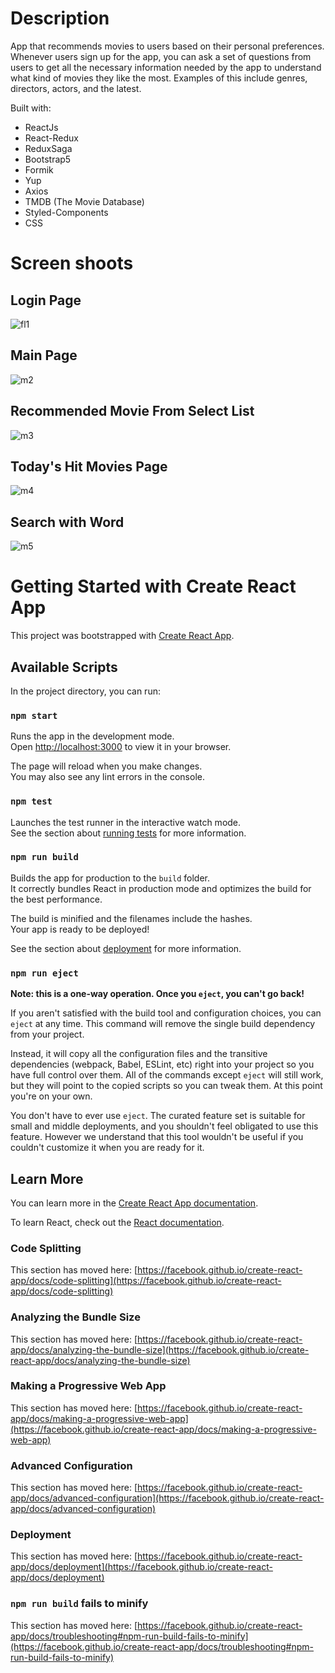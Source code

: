# Description

App that recommends movies to users based on their personal preferences. Whenever
users sign up for the app, you can ask a set of questions from users to get all the necessary
information needed by the app to understand what kind of movies they like the most. Examples of
this include genres, directors, actors, and the latest.

Built with:
* ReactJs
* React-Redux
* ReduxSaga
* Bootstrap5
* Formik
* Yup
* Axios
* TMDB (The Movie Database)
* Styled-Components
* CSS

# Screen shoots

## Login Page

![fl1](https://user-images.githubusercontent.com/25987727/185130044-193f0dd1-94b7-44b0-ab3b-ee0873a5ced3.png)

## Main Page

![m2](https://user-images.githubusercontent.com/25987727/185130063-4ed3fe66-3948-4368-abbe-33f2acfefb83.png)

## Recommended Movie From Select List
![m3](https://user-images.githubusercontent.com/25987727/185130085-72012d69-e61d-4dbf-8577-4b51b3b6c371.png)

## Today's Hit Movies Page

![m4](https://user-images.githubusercontent.com/25987727/185130104-c8daf58c-ff13-4c26-9b1a-bd339c45e8c8.png)

## Search with Word

![m5](https://user-images.githubusercontent.com/25987727/185130125-530b3f35-f4d2-4945-a1a3-4af487eb8c94.png)


# Getting Started with Create React App

This project was bootstrapped with [Create React App](https://github.com/facebook/create-react-app).

## Available Scripts

In the project directory, you can run:

### `npm start`

Runs the app in the development mode.\
Open [http://localhost:3000](http://localhost:3000) to view it in your browser.

The page will reload when you make changes.\
You may also see any lint errors in the console.

### `npm test`

Launches the test runner in the interactive watch mode.\
See the section about [running tests](https://facebook.github.io/create-react-app/docs/running-tests) for more information.

### `npm run build`

Builds the app for production to the `build` folder.\
It correctly bundles React in production mode and optimizes the build for the best performance.

The build is minified and the filenames include the hashes.\
Your app is ready to be deployed!

See the section about [deployment](https://facebook.github.io/create-react-app/docs/deployment) for more information.

### `npm run eject`

**Note: this is a one-way operation. Once you `eject`, you can't go back!**

If you aren't satisfied with the build tool and configuration choices, you can `eject` at any time. This command will remove the single build dependency from your project.

Instead, it will copy all the configuration files and the transitive dependencies (webpack, Babel, ESLint, etc) right into your project so you have full control over them. All of the commands except `eject` will still work, but they will point to the copied scripts so you can tweak them. At this point you're on your own.

You don't have to ever use `eject`. The curated feature set is suitable for small and middle deployments, and you shouldn't feel obligated to use this feature. However we understand that this tool wouldn't be useful if you couldn't customize it when you are ready for it.

## Learn More

You can learn more in the [Create React App documentation](https://facebook.github.io/create-react-app/docs/getting-started).

To learn React, check out the [React documentation](https://reactjs.org/).

### Code Splitting

This section has moved here: [https://facebook.github.io/create-react-app/docs/code-splitting](https://facebook.github.io/create-react-app/docs/code-splitting)

### Analyzing the Bundle Size

This section has moved here: [https://facebook.github.io/create-react-app/docs/analyzing-the-bundle-size](https://facebook.github.io/create-react-app/docs/analyzing-the-bundle-size)

### Making a Progressive Web App

This section has moved here: [https://facebook.github.io/create-react-app/docs/making-a-progressive-web-app](https://facebook.github.io/create-react-app/docs/making-a-progressive-web-app)

### Advanced Configuration

This section has moved here: [https://facebook.github.io/create-react-app/docs/advanced-configuration](https://facebook.github.io/create-react-app/docs/advanced-configuration)

### Deployment

This section has moved here: [https://facebook.github.io/create-react-app/docs/deployment](https://facebook.github.io/create-react-app/docs/deployment)

### `npm run build` fails to minify

This section has moved here: [https://facebook.github.io/create-react-app/docs/troubleshooting#npm-run-build-fails-to-minify](https://facebook.github.io/create-react-app/docs/troubleshooting#npm-run-build-fails-to-minify)
